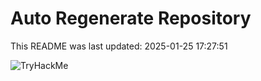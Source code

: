 # Auto Regenerate Repository

This README was last updated: 2025-01-25 17:27:51

 ![TryHackMe](https://tryhackme.com/badge/533634)